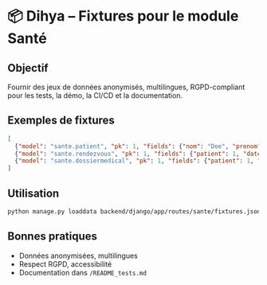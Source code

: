 # 📦 Dihya – Fixtures pour le module Santé

## Objectif
Fournir des jeux de données anonymisés, multilingues, RGPD-compliant pour les tests, la démo, la CI/CD et la documentation.

## Exemples de fixtures
```json
[
  {"model": "sante.patient", "pk": 1, "fields": {"nom": "Doe", "prenom": "Jane", "date_naissance": "1990-01-01", "email": "jane.doe@example.com", "telephone": "0102030405", "genre": "femme"}},
  {"model": "sante.rendezvous", "pk": 1, "fields": {"patient": 1, "date": "2025-06-01T10:00:00Z", "motif": "Consultation", "statut": "planifie"}},
  {"model": "sante.dossiermedical", "pk": 1, "fields": {"patient": 1, "description": "Dossier test", "date_ouverture": "2025-05-01", "actif": true}}
]
```

## Utilisation
```bash
python manage.py loaddata backend/django/app/routes/sante/fixtures.json
```

## Bonnes pratiques
- Données anonymisées, multilingues
- Respect RGPD, accessibilité
- Documentation dans `/README_tests.md`
